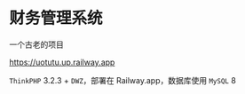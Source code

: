 # 财务管理系统

一个古老的项目

https://uotutu.up.railway.app

`ThinkPHP` 3.2.3 + `DWZ`，部署在 Railway.app，数据库使用 `MySQL` 8

